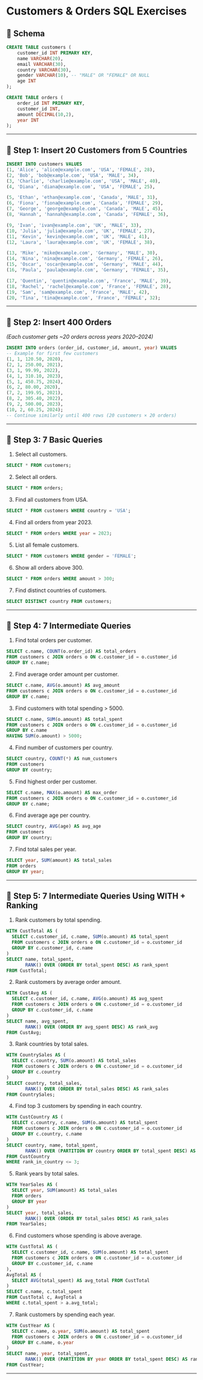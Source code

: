 # Customers & Orders SQL Exercises

## 📑 Schema

```sql
CREATE TABLE customers (
    customer_id INT PRIMARY KEY,
    name VARCHAR(20),
    email VARCHAR(30),
    country VARCHAR(30),
    gender VARCHAR(10), -- "MALE" OR "FEMALE" OR NULL
    age INT
);

CREATE TABLE orders (
    order_id INT PRIMARY KEY,
    customer_id INT,
    amount DECIMAL(10,2),
    year INT
);
```

---

## 📑 Step 1: Insert 20 Customers from 5 Countries

```sql
INSERT INTO customers VALUES
(1, 'Alice', 'alice@example.com', 'USA', 'FEMALE', 28),
(2, 'Bob', 'bob@example.com', 'USA', 'MALE', 34),
(3, 'Charlie', 'charlie@example.com', 'USA', 'MALE', 40),
(4, 'Diana', 'diana@example.com', 'USA', 'FEMALE', 25),

(5, 'Ethan', 'ethan@example.com', 'Canada', 'MALE', 31),
(6, 'Fiona', 'fiona@example.com', 'Canada', 'FEMALE', 29),
(7, 'George', 'george@example.com', 'Canada', 'MALE', 45),
(8, 'Hannah', 'hannah@example.com', 'Canada', 'FEMALE', 36),

(9, 'Ivan', 'ivan@example.com', 'UK', 'MALE', 33),
(10, 'Julia', 'julia@example.com', 'UK', 'FEMALE', 27),
(11, 'Kevin', 'kevin@example.com', 'UK', 'MALE', 41),
(12, 'Laura', 'laura@example.com', 'UK', 'FEMALE', 38),

(13, 'Mike', 'mike@example.com', 'Germany', 'MALE', 30),
(14, 'Nina', 'nina@example.com', 'Germany', 'FEMALE', 26),
(15, 'Oscar', 'oscar@example.com', 'Germany', 'MALE', 44),
(16, 'Paula', 'paula@example.com', 'Germany', 'FEMALE', 35),

(17, 'Quentin', 'quentin@example.com', 'France', 'MALE', 39),
(18, 'Rachel', 'rachel@example.com', 'France', 'FEMALE', 28),
(19, 'Sam', 'sam@example.com', 'France', 'MALE', 42),
(20, 'Tina', 'tina@example.com', 'France', 'FEMALE', 32);
```

---

## 📑 Step 2: Insert 400 Orders

*(Each customer gets ~20 orders across years 2020–2024)*

```sql
INSERT INTO orders (order_id, customer_id, amount, year) VALUES
-- Example for first few customers
(1, 1, 120.50, 2020),
(2, 1, 250.00, 2021),
(3, 1, 99.99, 2022),
(4, 1, 310.10, 2023),
(5, 1, 450.75, 2024),
(6, 2, 80.00, 2020),
(7, 2, 199.95, 2021),
(8, 2, 305.40, 2022),
(9, 2, 500.00, 2023),
(10, 2, 60.25, 2024);
-- Continue similarly until 400 rows (20 customers × 20 orders)
```

---

## 📑 Step 3: 7 Basic Queries

1. Select all customers.  
```sql
SELECT * FROM customers;
```

2. Select all orders.  
```sql
SELECT * FROM orders;
```

3. Find all customers from USA.  
```sql
SELECT * FROM customers WHERE country = 'USA';
```

4. Find all orders from year 2023.  
```sql
SELECT * FROM orders WHERE year = 2023;
```

5. List all female customers.  
```sql
SELECT * FROM customers WHERE gender = 'FEMALE';
```

6. Show all orders above 300.  
```sql
SELECT * FROM orders WHERE amount > 300;
```

7. Find distinct countries of customers.  
```sql
SELECT DISTINCT country FROM customers;
```

---

## 📑 Step 4: 7 Intermediate Queries

1. Find total orders per customer.  
```sql
SELECT c.name, COUNT(o.order_id) AS total_orders
FROM customers c JOIN orders o ON c.customer_id = o.customer_id
GROUP BY c.name;
```

2. Find average order amount per customer.  
```sql
SELECT c.name, AVG(o.amount) AS avg_amount
FROM customers c JOIN orders o ON c.customer_id = o.customer_id
GROUP BY c.name;
```

3. Find customers with total spending > 5000.  
```sql
SELECT c.name, SUM(o.amount) AS total_spent
FROM customers c JOIN orders o ON c.customer_id = o.customer_id
GROUP BY c.name
HAVING SUM(o.amount) > 5000;
```

4. Find number of customers per country.  
```sql
SELECT country, COUNT(*) AS num_customers
FROM customers
GROUP BY country;
```

5. Find highest order per customer.  
```sql
SELECT c.name, MAX(o.amount) AS max_order
FROM customers c JOIN orders o ON c.customer_id = o.customer_id
GROUP BY c.name;
```

6. Find average age per country.  
```sql
SELECT country, AVG(age) AS avg_age
FROM customers
GROUP BY country;
```

7. Find total sales per year.  
```sql
SELECT year, SUM(amount) AS total_sales
FROM orders
GROUP BY year;
```

---

## 📑 Step 5: 7 Intermediate Queries Using WITH + Ranking

1. Rank customers by total spending.  
```sql
WITH CustTotal AS (
  SELECT c.customer_id, c.name, SUM(o.amount) AS total_spent
  FROM customers c JOIN orders o ON c.customer_id = o.customer_id
  GROUP BY c.customer_id, c.name
)
SELECT name, total_spent,
       RANK() OVER (ORDER BY total_spent DESC) AS rank_spent
FROM CustTotal;
```

2. Rank customers by average order amount.  
```sql
WITH CustAvg AS (
  SELECT c.customer_id, c.name, AVG(o.amount) AS avg_spent
  FROM customers c JOIN orders o ON c.customer_id = o.customer_id
  GROUP BY c.customer_id, c.name
)
SELECT name, avg_spent,
       RANK() OVER (ORDER BY avg_spent DESC) AS rank_avg
FROM CustAvg;
```

3. Rank countries by total sales.  
```sql
WITH CountrySales AS (
  SELECT c.country, SUM(o.amount) AS total_sales
  FROM customers c JOIN orders o ON c.customer_id = o.customer_id
  GROUP BY c.country
)
SELECT country, total_sales,
       RANK() OVER (ORDER BY total_sales DESC) AS rank_sales
FROM CountrySales;
```

4. Find top 3 customers by spending in each country.  
```sql
WITH CustCountry AS (
  SELECT c.country, c.name, SUM(o.amount) AS total_spent
  FROM customers c JOIN orders o ON c.customer_id = o.customer_id
  GROUP BY c.country, c.name
)
SELECT country, name, total_spent,
       RANK() OVER (PARTITION BY country ORDER BY total_spent DESC) AS rank_in_country
FROM CustCountry
WHERE rank_in_country <= 3;
```

5. Rank years by total sales.  
```sql
WITH YearSales AS (
  SELECT year, SUM(amount) AS total_sales
  FROM orders
  GROUP BY year
)
SELECT year, total_sales,
       RANK() OVER (ORDER BY total_sales DESC) AS rank_sales
FROM YearSales;
```

6. Find customers whose spending is above average.  
```sql
WITH CustTotal AS (
  SELECT c.customer_id, c.name, SUM(o.amount) AS total_spent
  FROM customers c JOIN orders o ON c.customer_id = o.customer_id
  GROUP BY c.customer_id, c.name
),
AvgTotal AS (
  SELECT AVG(total_spent) AS avg_total FROM CustTotal
)
SELECT c.name, c.total_spent
FROM CustTotal c, AvgTotal a
WHERE c.total_spent > a.avg_total;
```

7. Rank customers by spending each year.  
```sql
WITH CustYear AS (
  SELECT c.name, o.year, SUM(o.amount) AS total_spent
  FROM customers c JOIN orders o ON c.customer_id = o.customer_id
  GROUP BY c.name, o.year
)
SELECT name, year, total_spent,
       RANK() OVER (PARTITION BY year ORDER BY total_spent DESC) AS rank_year
FROM CustYear;
```

---
